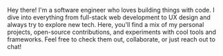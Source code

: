 Hey there! I'm a software engineer who loves building things with code. I dive into everything from full-stack web development to UX design and always try to explore new tech. Here, you'll find a mix of my personal projects, open-source contributions, and experiments with cool tools and frameworks. Feel free to check them out, collaborate, or just reach out to chat!
